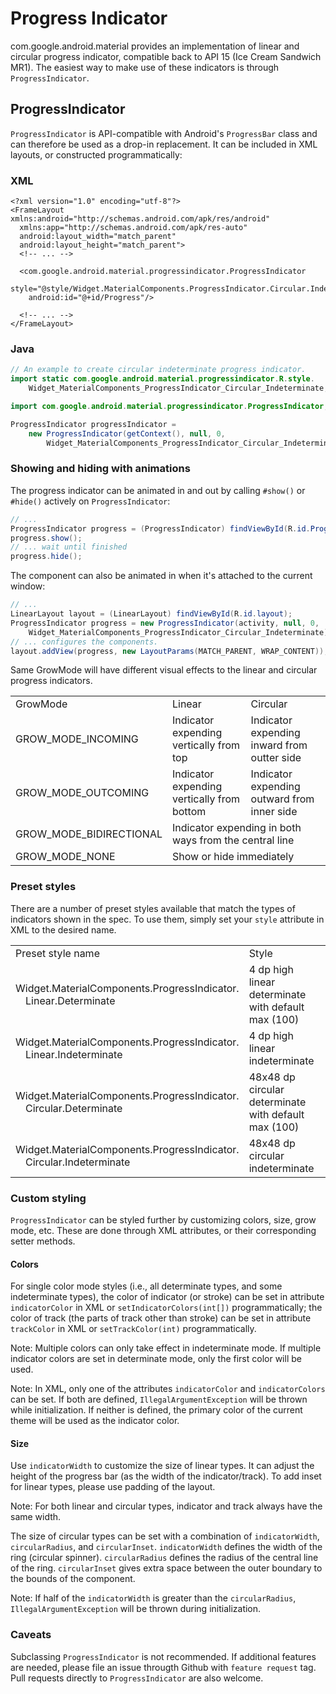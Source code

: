 # Progress Indicator

com.google.android.material provides an implementation of linear and circular
progress indicator, compatible back to API 15 (Ice Cream Sandwich MR1). The
easiest way to make use of these indicators is through `ProgressIndicator`.

## ProgressIndicator

`ProgressIndicator` is API-compatible with Android's `ProgressBar` class and can
therefore be used as a drop-in replacement. It can be included in XML layouts,
or constructed programmatically:

### XML

```
<?xml version="1.0" encoding="utf-8"?>
<FrameLayout xmlns:android="http://schemas.android.com/apk/res/android"
  xmlns:app="http://schemas.android.com/apk/res-auto"
  android:layout_width="match_parent"
  android:layout_height="match_parent">
  <!-- ... -->

  <com.google.android.material.progressindicator.ProgressIndicator
    style="@style/Widget.MaterialComponents.ProgressIndicator.Circular.Indeterminate"
    android:id="@+id/Progress"/>

  <!-- ... -->
</FrameLayout>
```

### Java

```java
// An example to create circular indeterminate progress indicator.
import static com.google.android.material.progressindicator.R.style.
    Widget_MaterialComponents_ProgressIndicator_Circular_Indeterminate;

import com.google.android.material.progressindicator.ProgressIndicator;

ProgressIndicator progressIndicator =
    new ProgressIndicator(getContext(), null, 0,
        Widget_MaterialComponents_ProgressIndicator_Circular_Indeterminate);
```

### Showing and hiding with animations

The progress indicator can be animated in and out by calling `#show()` or
`#hide()` actively on `ProgressIndicator`:

```java
// ...
ProgressIndicator progress = (ProgressIndicator) findViewById(R.id.Progress);
progress.show();
// ... wait until finished
progress.hide();
```

The component can also be animated in when it's attached to the current window:

```java
// ...
LinearLayout layout = (LinearLayout) findViewById(R.id.layout);
ProgressIndicator progress = new ProgressIndicator(activity, null, 0,
    Widget_MaterialComponents_ProgressIndicator_Circular_Indeterminate);
// ... configures the components.
layout.addView(progress, new LayoutParams(MATCH_PARENT, WRAP_CONTENT));
```

Same GrowMode will have different visual effects to the linear and circular
progress indicators.

<table>
  <tr><td>GrowMode</td><td>Linear</td><td>Circular</td></tr>
  <tr>
    <td>GROW_MODE_INCOMING</td>
    <td>Indicator expending vertically from top</td>
    <td>Indicator expending inward from outter side</td></tr>
  <tr>
    <td>GROW_MODE_OUTCOMING</td>
    <td>Indicator expending vertically from bottom</td>
    <td>Indicator expending outward from inner side</td></tr>
  <tr>
    <td>GROW_MODE_BIDIRECTIONAL</td>
    <td colspan=2>Indicator expending in both ways from the central line</td></tr>
  <tr>
    <td>GROW_MODE_NONE</td>
    <td colspan=2>Show or hide immediately</td></tr>
</table>

### Preset styles

There are a number of preset styles available that match the types of indicators
shown in the spec. To use them, simply set your `style` attribute in XML to the
desired name.

<table>
  <tr><td>Preset style name</td><td>Style</td></tr>
  <tr>
    <td>Widget.MaterialComponents.ProgressIndicator.<br>&emsp;Linear.Determinate</td>
    <td>4 dp high linear determinate with default max (100)</td>
  </tr>
  <tr>
    <td>Widget.MaterialComponents.ProgressIndicator.<br>&emsp;Linear.Indeterminate</td>
    <td>4 dp high linear indeterminate</td>
  </tr>
  <tr>
    <td>Widget.MaterialComponents.ProgressIndicator.<br>&emsp;Circular.Determinate</td>
    <td>48x48 dp circular determinate with default max (100)</td>
  </tr>
  <tr>
    <td>Widget.MaterialComponents.ProgressIndicator.<br>&emsp;Circular.Indeterminate</td>
    <td>48x48 dp circular indeterminate</td>
  </tr>
</table>

### Custom styling

`ProgressIndicator` can be styled further by customizing colors, size, grow
mode, etc. These are done through XML attributes, or their corresponding setter
methods.

#### Colors

For single color mode styles (i.e., all determinate types, and some
indeterminate types), the color of indicator (or stroke) can be set in attribute
`indicatorColor` in XML or `setIndicatorColors(int[])` programmatically; the
color of track (the parts of track other than stroke) can be set in attribute
`trackColor` in XML or `setTrackColor(int)` programmatically.

Note: Multiple colors can only take effect in indeterminate mode. If multiple
indicator colors are set in determinate mode, only the first color will be used.

Note: In XML, only one of the attributes `indicatorColor` and `indicatorColors`
can be set. If both are defined, `IllegalArgumentException` will be thrown while
initialization. If neither is defined, the primary color of the current theme
will be used as the indicator color.

#### Size

Use `indicatorWidth` to customize the size of linear types. It can adjust the
height of the progress bar (as the width of the indicator/track). To add inset
for linear types, please use padding of the layout.

Note: For both linear and circular types, indicator and track always have the
same width.

The size of circular types can be set with a combination of `indicatorWidth`,
`circularRadius`, and `circularInset`. `indicatorWidth` defines the width of the
ring (circular spinner). `circularRadius` defines the radius of the central line
of the ring. `circularInset` gives extra space between the outer boundary to the
bounds of the component.

Note: If half of the `indicatorWidth` is greater than the `circularRadius`,
`IllegalArgumentException` will be thrown during initialization.

### Caveats

Subclassing `ProgressIndicator` is not recommended. If additional features are
needed, please file an issue througth Github with `feature request` tag. Pull
requests directly to `ProgressIndicator` are also welcome.
